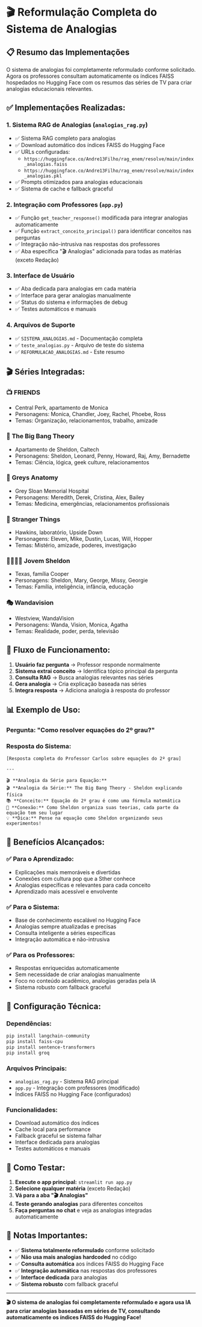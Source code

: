 # 🎬 Reformulação Completa do Sistema de Analogias

## 📋 Resumo das Implementações

O sistema de analogias foi completamente reformulado conforme solicitado. Agora os professores consultam automaticamente os índices FAISS hospedados no Hugging Face com os resumos das séries de TV para criar analogias educacionais relevantes.

## ✅ **Implementações Realizadas:**

### 1. **Sistema RAG de Analogias (`analogias_rag.py`)**

- ✅ Sistema RAG completo para analogias
- ✅ Download automático dos índices FAISS do Hugging Face
- ✅ URLs configuradas:
  - `https://huggingface.co/Andre13Filho/rag_enem/resolve/main/index_analogias.faiss`
  - `https://huggingface.co/Andre13Filho/rag_enem/resolve/main/index_analogias.pkl`
- ✅ Prompts otimizados para analogias educacionais
- ✅ Sistema de cache e fallback graceful

### 2. **Integração com Professores (`app.py`)**

- ✅ Função `get_teacher_response()` modificada para integrar analogias automaticamente
- ✅ Função `extract_conceito_principal()` para identificar conceitos nas perguntas
- ✅ Integração não-intrusiva nas respostas dos professores
- ✅ Aba específica "🎬 Analogias" adicionada para todas as matérias (exceto Redação)

### 3. **Interface de Usuário**

- ✅ Aba dedicada para analogias em cada matéria
- ✅ Interface para gerar analogias manualmente
- ✅ Status do sistema e informações de debug
- ✅ Testes automáticos e manuais

### 4. **Arquivos de Suporte**

- ✅ `SISTEMA_ANALOGIAS.md` - Documentação completa
- ✅ `teste_analogias.py` - Arquivo de teste do sistema
- ✅ `REFORMULACAO_ANALOGIAS.md` - Este resumo

## 🎬 **Séries Integradas:**

### 📺 **FRIENDS**

- Central Perk, apartamento de Monica
- Personagens: Monica, Chandler, Joey, Rachel, Phoebe, Ross
- Temas: Organização, relacionamentos, trabalho, amizade

### 🔬 **The Big Bang Theory**

- Apartamento de Sheldon, Caltech
- Personagens: Sheldon, Leonard, Penny, Howard, Raj, Amy, Bernadette
- Temas: Ciência, lógica, geek culture, relacionamentos

### 🏥 **Greys Anatomy**

- Grey Sloan Memorial Hospital
- Personagens: Meredith, Derek, Cristina, Alex, Bailey
- Temas: Medicina, emergências, relacionamentos profissionais

### 🌌 **Stranger Things**

- Hawkins, laboratório, Upside Down
- Personagens: Eleven, Mike, Dustin, Lucas, Will, Hopper
- Temas: Mistério, amizade, poderes, investigação

### 👨‍👩‍👧‍👦 **Jovem Sheldon**

- Texas, família Cooper
- Personagens: Sheldon, Mary, George, Missy, Georgie
- Temas: Família, inteligência, infância, educação

### 🎭 **Wandavision**

- Westview, WandaVision
- Personagens: Wanda, Vision, Monica, Agatha
- Temas: Realidade, poder, perda, televisão

## 🔄 **Fluxo de Funcionamento:**

1. **Usuário faz pergunta** → Professor responde normalmente
2. **Sistema extrai conceito** → Identifica tópico principal da pergunta
3. **Consulta RAG** → Busca analogias relevantes nas séries
4. **Gera analogia** → Cria explicação baseada nas séries
5. **Integra resposta** → Adiciona analogia à resposta do professor

## 📊 **Exemplo de Uso:**

### **Pergunta:** "Como resolver equações do 2º grau?"

### **Resposta do Sistema:**

```
[Resposta completa do Professor Carlos sobre equações do 2º grau]

---

🎬 **Analogia da Série para Equação:**
🎬 **Analogia da Série:** The Big Bang Theory - Sheldon explicando física
📚 **Conceito:** Equação do 2º grau é como uma fórmula matemática
🔗 **Conexão:** Como Sheldon organiza suas teorias, cada parte da equação tem seu lugar
💡 **Dica:** Pense na equação como Sheldon organizando seus experimentos!
```

## 🎯 **Benefícios Alcançados:**

### ✅ **Para o Aprendizado:**

- Explicações mais memoráveis e divertidas
- Conexões com cultura pop que a Sther conhece
- Analogias específicas e relevantes para cada conceito
- Aprendizado mais acessível e envolvente

### ✅ **Para o Sistema:**

- Base de conhecimento escalável no Hugging Face
- Analogias sempre atualizadas e precisas
- Consulta inteligente a séries específicas
- Integração automática e não-intrusiva

### ✅ **Para os Professores:**

- Respostas enriquecidas automaticamente
- Sem necessidade de criar analogias manualmente
- Foco no conteúdo acadêmico, analogias geradas pela IA
- Sistema robusto com fallback graceful

## 🔧 **Configuração Técnica:**

### **Dependências:**

```bash
pip install langchain-community
pip install faiss-cpu
pip install sentence-transformers
pip install groq
```

### **Arquivos Principais:**

- `analogias_rag.py` - Sistema RAG principal
- `app.py` - Integração com professores (modificado)
- Índices FAISS no Hugging Face (configurados)

### **Funcionalidades:**

- Download automático dos índices
- Cache local para performance
- Fallback graceful se sistema falhar
- Interface dedicada para analogias
- Testes automáticos e manuais

## 🚀 **Como Testar:**

1. **Execute o app principal:** `streamlit run app.py`
2. **Selecione qualquer matéria** (exceto Redação)
3. **Vá para a aba "🎬 Analogias"**
4. **Teste gerando analogias** para diferentes conceitos
5. **Faça perguntas no chat** e veja as analogias integradas automaticamente

## 📝 **Notas Importantes:**

- ✅ **Sistema totalmente reformulado** conforme solicitado
- ✅ **Não usa mais analogias hardcoded** no código
- ✅ **Consulta automática** aos índices FAISS do Hugging Face
- ✅ **Integração automática** nas respostas dos professores
- ✅ **Interface dedicada** para analogias
- ✅ **Sistema robusto** com fallback graceful

---

**🎬 O sistema de analogias foi completamente reformulado e agora usa IA para criar analogias baseadas em séries de TV, consultando automaticamente os índices FAISS do Hugging Face!**
